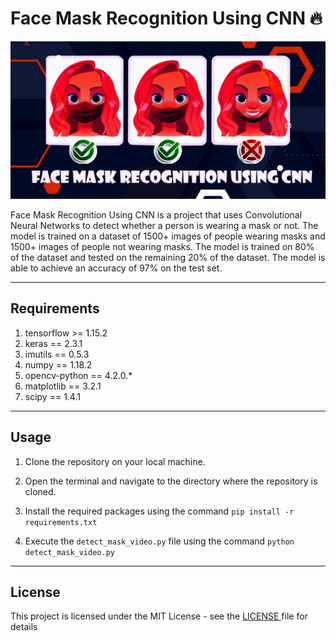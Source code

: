 # Face Mask Recognition Using CNN 🔥

<p align='center'><img src="./assets/banner.jpg">
</p>

Face Mask Recognition Using CNN is a project that uses Convolutional Neural Networks to detect whether a person is wearing a mask or not. The model is trained on a dataset of 1500+ images of people wearing masks and 1500+ images of people not wearing masks. The model is trained on 80% of the dataset and tested on the remaining 20% of the dataset. The model is able to achieve an accuracy of 97% on the test set.

---

## Requirements

1. tensorflow >= 1.15.2
2. keras == 2.3.1
3. imutils == 0.5.3
4. numpy == 1.18.2
5. opencv-python == 4.2.0.\*
6. matplotlib == 3.2.1
7. scipy == 1.4.1

---

## Usage

1. Clone the repository on your local machine.

2. Open the terminal and navigate to the directory where the repository is cloned.

3. Install the required packages using the command `pip install -r requirements.txt`

4. Execute the `detect_mask_video.py` file using the command `python detect_mask_video.py`

---

## License </h2>

<p> This project is licensed under the MIT License - see the <a href=./LICENSE> LICENSE </a> file for details </p>
